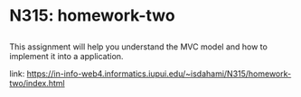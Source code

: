 # N315: homework-two

##

This assignment will help you understand the MVC model and how to implement it into a application.

link: https://in-info-web4.informatics.iupui.edu/~isdahami/N315/homework-two/index.html
